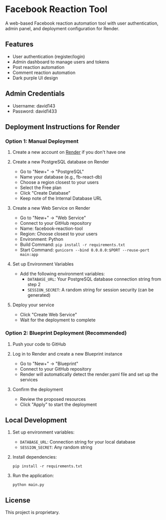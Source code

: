 # Facebook Reaction Tool

A web-based Facebook reaction automation tool with user authentication, admin panel, and deployment configuration for Render.

## Features

- User authentication (register/login)
- Admin dashboard to manage users and tokens
- Post reaction automation
- Comment reaction automation 
- Dark purple UI design

## Admin Credentials

- Username: david143
- Password: david1433

## Deployment Instructions for Render

### Option 1: Manual Deployment

1. Create a new account on [Render](https://render.com/) if you don't have one
2. Create a new PostgreSQL database on Render
   - Go to "New+" → "PostgreSQL"
   - Name your database (e.g., fb-react-db)
   - Choose a region closest to your users
   - Select the Free plan
   - Click "Create Database"
   - Keep note of the Internal Database URL

3. Create a new Web Service on Render
   - Go to "New+" → "Web Service"
   - Connect to your GitHub repository
   - Name: facebook-reaction-tool
   - Region: Choose closest to your users
   - Environment: Python
   - Build Command: `pip install -r requirements.txt`
   - Start Command: `gunicorn --bind 0.0.0.0:$PORT --reuse-port main:app`
   
4. Set up Environment Variables
   - Add the following environment variables:
     - `DATABASE_URL`: Your PostgreSQL database connection string from step 2
     - `SESSION_SECRET`: A random string for session security (can be generated)

5. Deploy your service
   - Click "Create Web Service"
   - Wait for the deployment to complete

### Option 2: Blueprint Deployment (Recommended)

1. Push your code to GitHub
2. Log in to Render and create a new Blueprint instance
   - Go to "New+" → "Blueprint"
   - Connect to your GitHub repository
   - Render will automatically detect the render.yaml file and set up the services

3. Confirm the deployment
   - Review the proposed resources
   - Click "Apply" to start the deployment

## Local Development

1. Set up environment variables:
   - `DATABASE_URL`: Connection string for your local database
   - `SESSION_SECRET`: Any random string

2. Install dependencies:
   ```
   pip install -r requirements.txt
   ```

3. Run the application:
   ```
   python main.py
   ```

## License

This project is proprietary.
